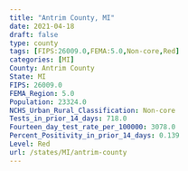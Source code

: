 ```yaml
---
title: "Antrim County, MI"
date: 2021-04-18
draft: false
type: county
tags: [FIPS:26009.0,FEMA:5.0,Non-core,Red]
categories: [MI]
County: Antrim County
State: MI
FIPS: 26009.0
FEMA_Region: 5.0
Population: 23324.0
NCHS_Urban_Rural_Classification: Non-core
Tests_in_prior_14_days: 718.0
Fourteen_day_test_rate_per_100000: 3078.0
Percent_Positivity_in_prior_14_days: 0.139
Level: Red
url: /states/MI/antrim-county
---
```




